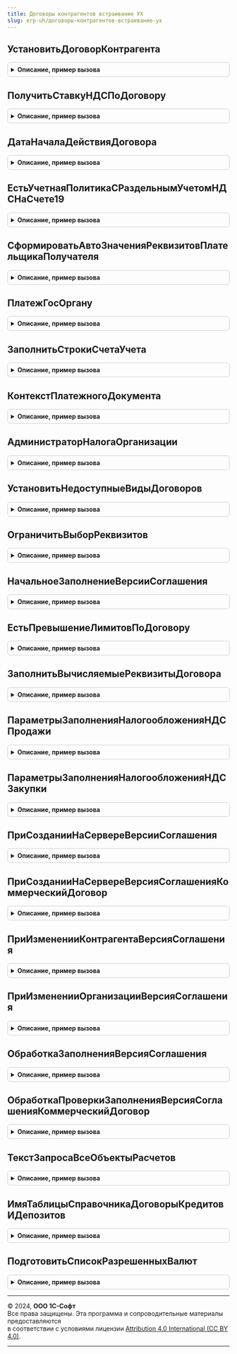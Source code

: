 ```yaml
---
title: Договоры контрагентов встраивание УХ
slug: erp-uh/договоры-контрагентов-встраивание-ух
---
```



## УстановитьДоговорКонтрагента
<details style="margin: 1em 0; padding: 0.5em; border: 1px solid #ccc; border-radius: 6px;">

<summary style="font-weight: bold; cursor: pointer;">Описание, пример вызова</summary>

```bsl

Функция УстановитьДоговорКонтрагента(ДоговорКонтрагента, ВладелецДоговора, ОрганизацияДоговора, СписокВидовДоговора = Неопределено, ДополнительныеПараметры = Неопределено) Экспорт
```

Пример вызова
```bsl
Результат = ДоговорыКонтрагентовВстраиваниеУХ.УстановитьДоговорКонтрагента(ДоговорКонтрагента, ВладелецДоговора, ОрганизацияДоговора, СписокВидовДоговора, ДополнительныеПараметры);
```
</details>

## ПолучитьСтавкуНДСПоДоговору
<details style="margin: 1em 0; padding: 0.5em; border: 1px solid #ccc; border-radius: 6px;">

<summary style="font-weight: bold; cursor: pointer;">Описание, пример вызова</summary>

```bsl

Функция ПолучитьСтавкуНДСПоДоговору(Знач ДоговорКонтрагента, Знач Период = Неопределено) Экспорт
```

Пример вызова
```bsl
Результат = ДоговорыКонтрагентовВстраиваниеУХ.ПолучитьСтавкуНДСПоДоговору(ДоговорКонтрагента, Период);
```
</details>

## ДатаНачалаДействияДоговора
<details style="margin: 1em 0; padding: 0.5em; border: 1px solid #ccc; border-radius: 6px;">

<summary style="font-weight: bold; cursor: pointer;">Описание, пример вызова</summary>

```bsl

Функция ДатаНачалаДействияДоговора(ДоговорКонтрагента) Экспорт
```

Пример вызова
```bsl
Результат = ДоговорыКонтрагентовВстраиваниеУХ.ДатаНачалаДействияДоговора(ДоговорКонтрагента) 
```
</details>

## ЕстьУчетнаяПолитикаСРаздельнымУчетомНДСНаСчете19
<details style="margin: 1em 0; padding: 0.5em; border: 1px solid #ccc; border-radius: 6px;">

<summary style="font-weight: bold; cursor: pointer;">Описание, пример вызова</summary>

```bsl

Функция ЕстьУчетнаяПолитикаСРаздельнымУчетомНДСНаСчете19() Экспорт
```

Пример вызова
```bsl
Результат = ДоговорыКонтрагентовВстраиваниеУХ.ЕстьУчетнаяПолитикаСРаздельнымУчетомНДСНаСчете19() 
```
</details>

## СформироватьАвтоЗначенияРеквизитовПлательщикаПолучателя
<details style="margin: 1em 0; padding: 0.5em; border: 1px solid #ccc; border-radius: 6px;">

<summary style="font-weight: bold; cursor: pointer;">Описание, пример вызова</summary>

```bsl

Функция СформироватьАвтоЗначенияРеквизитовПлательщикаПолучателя(Организация, СчетОрганизации, Контрагент, СчетКонтрагента, ПеречислениеВБюджет, Дата) Экспорт
```

Пример вызова
```bsl
Результат = ДоговорыКонтрагентовВстраиваниеУХ.СформироватьАвтоЗначенияРеквизитовПлательщикаПолучателя(Организация, СчетОрганизации, Контрагент, СчетКонтрагента, ПеречислениеВБюджет, Дата) 
```
</details>

## ПлатежГосОргану
<details style="margin: 1em 0; padding: 0.5em; border: 1px solid #ccc; border-radius: 6px;">

<summary style="font-weight: bold; cursor: pointer;">Описание, пример вызова</summary>

```bsl

Функция ПлатежГосОргану(ВидОперации, Контрагент) Экспорт
```

Пример вызова
```bsl
Результат = ДоговорыКонтрагентовВстраиваниеУХ.ПлатежГосОргану(ВидОперации, Контрагент) 
```
</details>

## ЗаполнитьСтрокиСчетаУчета
<details style="margin: 1em 0; padding: 0.5em; border: 1px solid #ccc; border-radius: 6px;">

<summary style="font-weight: bold; cursor: pointer;">Описание, пример вызова</summary>

```bsl

Процедура ЗаполнитьСтрокиСчетаУчета(Строки, ИмяТабличнойЧасти, Контекст, МенеджерОбъекта, ВключаяЗаполненные = Ложь) Экспорт
```

Пример вызова
```bsl
ДоговорыКонтрагентовВстраиваниеУХ.ЗаполнитьСтрокиСчетаУчета(Строки, ИмяТабличнойЧасти, Контекст, МенеджерОбъекта, ВключаяЗаполненные);
```
</details>

## КонтекстПлатежногоДокумента
<details style="margin: 1em 0; padding: 0.5em; border: 1px solid #ccc; border-radius: 6px;">

<summary style="font-weight: bold; cursor: pointer;">Описание, пример вызова</summary>

```bsl

Функция КонтекстПлатежногоДокумента(ИсточникДанных) Экспорт
```

Пример вызова
```bsl
Результат = ДоговорыКонтрагентовВстраиваниеУХ.КонтекстПлатежногоДокумента(ИсточникДанных) 
```
</details>

## АдминистраторНалогаОрганизации
<details style="margin: 1em 0; padding: 0.5em; border: 1px solid #ccc; border-radius: 6px;">

<summary style="font-weight: bold; cursor: pointer;">Описание, пример вызова</summary>

```bsl

Функция АдминистраторНалогаОрганизации(Налог, Организация, Период = Неопределено) Экспорт
```

Пример вызова
```bsl
Результат = ДоговорыКонтрагентовВстраиваниеУХ.АдминистраторНалогаОрганизации(Налог, Организация, Период);
```
</details>

## УстановитьНедоступныеВидыДоговоров
<details style="margin: 1em 0; padding: 0.5em; border: 1px solid #ccc; border-radius: 6px;">

<summary style="font-weight: bold; cursor: pointer;">Описание, пример вызова</summary>

```bsl

Процедура УстановитьНедоступныеВидыДоговоров(Исключения) Экспорт
```

Пример вызова
```bsl
ДоговорыКонтрагентовВстраиваниеУХ.УстановитьНедоступныеВидыДоговоров(Исключения) 
```
</details>

## ОграничитьВыборРеквизитов
<details style="margin: 1em 0; padding: 0.5em; border: 1px solid #ccc; border-radius: 6px;">

<summary style="font-weight: bold; cursor: pointer;">Описание, пример вызова</summary>

```bsl

Процедура ОграничитьВыборРеквизитов(Форма, ЗначенияЗаполнения) Экспорт
```

Пример вызова
```bsl
ДоговорыКонтрагентовВстраиваниеУХ.ОграничитьВыборРеквизитов(Форма, ЗначенияЗаполнения) 
```
</details>

## НачальноеЗаполнениеВерсииСоглашения
<details style="margin: 1em 0; padding: 0.5em; border: 1px solid #ccc; border-radius: 6px;">

<summary style="font-weight: bold; cursor: pointer;">Описание, пример вызова</summary>

```bsl

Процедура НачальноеЗаполнениеВерсииСоглашения(ВерсияСоглашенияОбъект, КешОбработкиЗаполнения) Экспорт
```

Пример вызова
```bsl
ДоговорыКонтрагентовВстраиваниеУХ.НачальноеЗаполнениеВерсииСоглашения(ВерсияСоглашенияОбъект, КешОбработкиЗаполнения) 
```
</details>

## ЕстьПревышениеЛимитовПоДоговору
<details style="margin: 1em 0; padding: 0.5em; border: 1px solid #ccc; border-radius: 6px;">

<summary style="font-weight: bold; cursor: pointer;">Описание, пример вызова</summary>

```bsl

Функция ЕстьПревышениеЛимитовПоДоговору(ДоговорСсылка) Экспорт
```

Пример вызова
```bsl
Результат = ДоговорыКонтрагентовВстраиваниеУХ.ЕстьПревышениеЛимитовПоДоговору(ДоговорСсылка) 
```
</details>

## ЗаполнитьВычисляемыеРеквизитыДоговора
<details style="margin: 1em 0; padding: 0.5em; border: 1px solid #ccc; border-radius: 6px;">

<summary style="font-weight: bold; cursor: pointer;">Описание, пример вызова</summary>

```bsl

// Процедура содержит логику формирования структуры
// вычисляемых реквизитов договора при заполнении из версии договора,
// зависящую от учетного ядра.
//
// Параметры:
//  ВычисляемыеРеквизиты	 - 	Структура - Структура вычисляемых реквизитов.
//  ВерсияСоглашенияОбъект	 - 	ДокументОбъект.ВерсияСоглашения* - Исходный документ версии договора.
//
Процедура ЗаполнитьВычисляемыеРеквизитыДоговора(ВычисляемыеРеквизиты, ВерсияСоглашения) Экспорт
```

Пример вызова
```bsl
ДоговорыКонтрагентовВстраиваниеУХ.ЗаполнитьВычисляемыеРеквизитыДоговора(ВычисляемыеРеквизиты, ВерсияСоглашения) 
```
</details>

## ПараметрыЗаполненияНалогообложенияНДСПродажи
<details style="margin: 1em 0; padding: 0.5em; border: 1px solid #ccc; border-radius: 6px;">

<summary style="font-weight: bold; cursor: pointer;">Описание, пример вызова</summary>

```bsl

// Возвращает структуру параметров для заполнения налогообложения НДС продажи.
//
// Параметры:
//  Объект - СправочникОбъект.ДоговорыКонтрагентов - договор, по которому необходимо сформировать параметры.
//
// Возвращаемое значение:
//  Структура - Параметры заполнения, описание параметров см. УчетНДСУПКлиентСервер.ПараметрыЗаполненияНалогообложенияНДСПродажи();
//
Функция ПараметрыЗаполненияНалогообложенияНДСПродажи(Объект) Экспорт
```

Пример вызова
```bsl
Результат = ДоговорыКонтрагентовВстраиваниеУХ.ПараметрыЗаполненияНалогообложенияНДСПродажи(Объект) 
```
</details>

## ПараметрыЗаполненияНалогообложенияНДСЗакупки
<details style="margin: 1em 0; padding: 0.5em; border: 1px solid #ccc; border-radius: 6px;">

<summary style="font-weight: bold; cursor: pointer;">Описание, пример вызова</summary>

```bsl

// Возвращает структуру параметров для заполнения налогообложения НДС закупки.
//
// Параметры:
//  Объект - СправочникОбъект.ДоговорыКонтрагентов - договор, по которому необходимо сформировать параметры.
//
// Возвращаемое значение:
//  Структура - Параметры заполнения, описание параметров см. УчетНДСУПКлиентСервер.ПараметрыЗаполненияНалогообложенияНДСЗакупки();
//
Функция ПараметрыЗаполненияНалогообложенияНДСЗакупки(Объект) Экспорт
```

Пример вызова
```bsl
Результат = ДоговорыКонтрагентовВстраиваниеУХ.ПараметрыЗаполненияНалогообложенияНДСЗакупки(Объект) 
```
</details>

## ПриСозданииНаСервереВерсииСоглашения
<details style="margin: 1em 0; padding: 0.5em; border: 1px solid #ccc; border-radius: 6px;">

<summary style="font-weight: bold; cursor: pointer;">Описание, пример вызова</summary>

```bsl

Процедура ПриСозданииНаСервереВерсииСоглашения(Форма, Отказ, СтандартнаяОбработка) Экспорт
```

Пример вызова
```bsl
ДоговорыКонтрагентовВстраиваниеУХ.ПриСозданииНаСервереВерсииСоглашения(Форма, Отказ, СтандартнаяОбработка) 
```
</details>

## ПриСозданииНаСервереВерсияСоглашенияКоммерческийДоговор
<details style="margin: 1em 0; padding: 0.5em; border: 1px solid #ccc; border-radius: 6px;">

<summary style="font-weight: bold; cursor: pointer;">Описание, пример вызова</summary>

```bsl

Процедура ПриСозданииНаСервереВерсияСоглашенияКоммерческийДоговор(Форма, Отказ, СтандартнаяОбработка) Экспорт
```

Пример вызова
```bsl
ДоговорыКонтрагентовВстраиваниеУХ.ПриСозданииНаСервереВерсияСоглашенияКоммерческийДоговор(Форма, Отказ, СтандартнаяОбработка) 
```
</details>

## ПриИзмененииКонтрагентаВерсияСоглашения
<details style="margin: 1em 0; padding: 0.5em; border: 1px solid #ccc; border-radius: 6px;">

<summary style="font-weight: bold; cursor: pointer;">Описание, пример вызова</summary>

```bsl

Процедура ПриИзмененииКонтрагентаВерсияСоглашения(Форма) Экспорт
```

Пример вызова
```bsl
ДоговорыКонтрагентовВстраиваниеУХ.ПриИзмененииКонтрагентаВерсияСоглашения(Форма) 
```
</details>

## ПриИзмененииОрганизацииВерсияСоглашения
<details style="margin: 1em 0; padding: 0.5em; border: 1px solid #ccc; border-radius: 6px;">

<summary style="font-weight: bold; cursor: pointer;">Описание, пример вызова</summary>

```bsl

Процедура ПриИзмененииОрганизацииВерсияСоглашения(Форма) Экспорт
```

Пример вызова
```bsl
ДоговорыКонтрагентовВстраиваниеУХ.ПриИзмененииОрганизацииВерсияСоглашения(Форма) 
```
</details>

## ОбработкаЗаполненияВерсияСоглашения
<details style="margin: 1em 0; padding: 0.5em; border: 1px solid #ccc; border-radius: 6px;">

<summary style="font-weight: bold; cursor: pointer;">Описание, пример вызова</summary>

```bsl

Процедура ОбработкаЗаполненияВерсияСоглашения(ВерсияСоглашенияОбъект, ДанныеЗаполнения, ТекстЗаполнения, СтандартнаяОбработка) Экспорт
```

Пример вызова
```bsl
ДоговорыКонтрагентовВстраиваниеУХ.ОбработкаЗаполненияВерсияСоглашения(ВерсияСоглашенияОбъект, ДанныеЗаполнения, ТекстЗаполнения, СтандартнаяОбработка) 
```
</details>

## ОбработкаПроверкиЗаполненияВерсияСоглашенияКоммерческийДоговор
<details style="margin: 1em 0; padding: 0.5em; border: 1px solid #ccc; border-radius: 6px;">

<summary style="font-weight: bold; cursor: pointer;">Описание, пример вызова</summary>

```bsl

Процедура ОбработкаПроверкиЗаполненияВерсияСоглашенияКоммерческийДоговор(ВерсияСоглашенияОбъект, МассивНепроверяемыхРеквизитов, Отказ, ПроверяемыеРеквизиты) Экспорт
```

Пример вызова
```bsl
ДоговорыКонтрагентовВстраиваниеУХ.ОбработкаПроверкиЗаполненияВерсияСоглашенияКоммерческийДоговор(ВерсияСоглашенияОбъект, МассивНепроверяемыхРеквизитов, Отказ, ПроверяемыеРеквизиты) 
```
</details>

## ТекстЗапросаВсеОбъектыРасчетов
<details style="margin: 1em 0; padding: 0.5em; border: 1px solid #ccc; border-radius: 6px;">

<summary style="font-weight: bold; cursor: pointer;">Описание, пример вызова</summary>

```bsl

Функция ТекстЗапросаВсеОбъектыРасчетов() Экспорт
```

Пример вызова
```bsl
Результат = ДоговорыКонтрагентовВстраиваниеУХ.ТекстЗапросаВсеОбъектыРасчетов() 
```
</details>

## ИмяТаблицыСправочникаДоговорыКредитовИДепозитов
<details style="margin: 1em 0; padding: 0.5em; border: 1px solid #ccc; border-radius: 6px;">

<summary style="font-weight: bold; cursor: pointer;">Описание, пример вызова</summary>

```bsl

Функция ИмяТаблицыСправочникаДоговорыКредитовИДепозитов() Экспорт
```

Пример вызова
```bsl
Результат = ДоговорыКонтрагентовВстраиваниеУХ.ИмяТаблицыСправочникаДоговорыКредитовИДепозитов() 
```
</details>

## ПодготовитьСписокРазрешенныхВалют
<details style="margin: 1em 0; padding: 0.5em; border: 1px solid #ccc; border-radius: 6px;">

<summary style="font-weight: bold; cursor: pointer;">Описание, пример вызова</summary>

```bsl

Функция ПодготовитьСписокРазрешенныхВалют(ВалютаРегламентированногоУчета, ВсеКромеВалютыРеглУчета) Экспорт
```

Пример вызова
```bsl
Результат = ДоговорыКонтрагентовВстраиваниеУХ.ПодготовитьСписокРазрешенныхВалют(ВалютаРегламентированногоУчета, ВсеКромеВалютыРеглУчета) 
```
</details>

---

© 2024, **ООО 1С-Софт**  
Все права защищены. Эта программа и сопроводительные материалы предоставляются  
в соответствии с условиями лицензии [Attribution 4.0 International (CC BY 4.0)](https://creativecommons.org/licenses/by/4.0/legalcode).

---
